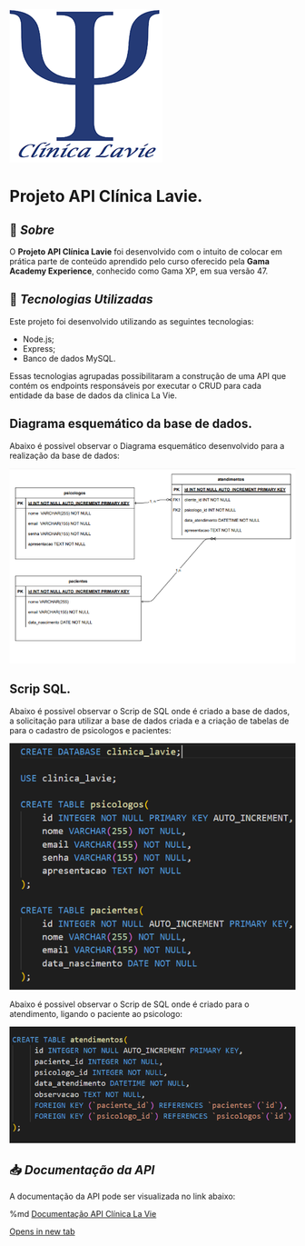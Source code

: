 <img src="img/logo.png" alt="Logo Clínica Lavie">

# Projeto API Clínica Lavie.

## 📝 ***Sobre***
O **Projeto API Clínica Lavie** foi desenvolvido com o intuito de colocar em prática parte de conteúdo aprendido pelo curso oferecido pela **Gama Academy Experience**, conhecido como Gama XP, em sua versão 47.

## 🚀 ***Tecnologias Utilizadas***
Este projeto foi desenvolvido utilizando as seguintes tecnologias:
- Node.js;
- Express;
- Banco de dados MySQL.

Essas tecnologias agrupadas possibilitaram a construção de uma API que 
contém os endpoints responsáveis por executar o CRUD para cada entidade 
da base de dados da clinica La Vie.

 ##  Diagrama esquemático da base de dados.

Abaixo é possivel observar o Diagrama esquemático desenvolvido para a realização da base de dados:

<img src="img/diagrama_esquematico_database_clinica_lavie.png">

## Scrip SQL.

Abaixo é possivel observar o Scrip de SQL onde é criado a base de dados, a solicitação para utilizar a base de dados criada e a criação de tabelas de para o cadastro de psicologos e pacientes:

<img src="img/script_sql1.png">

Abaixo é possivel observar o Scrip de SQL onde é criado para o atendimento, ligando o paciente ao psicologo:

<img src="img/script_sql2.png">

## 📥 ***Documentação da API***
A documentação da API pode ser visualizada no link abaixo: 
 
 %md <a href="https://crdigital.github.io/api_clinica_lavie/" target="_blank">Documentação API Clínica La Vie</a>
 
 [Opens in new tab](https://external.ink?to=/placeholder.com)
